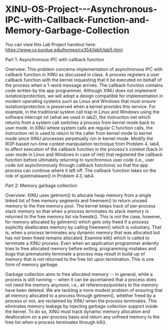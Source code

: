 # XINU-OS-Project---Asynchronous-IPC-with-Callback-Function-and-Memory-Garbage-Collection

You can view this Lab Project handout here: https://www.cs.purdue.edu/homes/cs354/lab5/lab5.html

Part 1: Asynchronous IPC with callback function

Overview:
This problem concerns implementation of asynchronous IPC with callback function in XINU as discussed in class. A process registers a user callback function with the kernel requesting that it be executed on behalf of the process when a 1-word message arrives. The callback function contains code written by the app programmer. Although XINU does not implement isolation/protection, we will adopt a design compatible for implementation in modern operating systems such as Linux and Windows that must ensure isolation/protection is preserved when a kernel provides this service. For example, in the traditional system call trap in Linux and Windows using the software interrupt int (what we used in lab2), the instruction iret which returns from a system call switches a process from kernel mode back to user mode. In XINU where system calls are regular C function calls, the instruction ret is used to return to the caller from kernel mode to kernel mode since XINU processes perpetually run in kernel mode. Modify the ROP-based run-time context manipulation technique from Problem 4, lab4, to affect execution of the callback function in the process's context (back in user mode in Linux and Windows in case of iret) that registered the callback function before ultimately returning to synchronous user code (i.e., user code not asynchronously through callback functions) so that the app process can continue where it left off. The callback function takes on the role of quietmalware() in Problem 4.3, lab4.

Part 2: Memory garbage collection

Overview:
XINU uses getmem() to allocate heap memory from a single linked list of free memory segments and freemem() to return unused memory to the free memory pool. The kernel keeps track of per-process stack memory so that when a process terminates its stack memory is returned to the free memory list via freestk(). This is not the case, however, for memory allocated by getmem() which gets only freed if a process explicitly deallocates memory by calling freemem() which is voluntary. That is, when a process terminates any dynamic memory that was allocated but has not been freed remains allocated. Examine kill() which is called to terminate a XINU process. Even when an application programmer ardently tries to free allocated memory before exiting, programming mistakes and bugs that prematurely terminate a process may result in build-up of memory that is not returned to the free list upon termination. This is one form of memory garbage.

Garbage collection aims to free allocated memory -- in general, while a process is still running -- when it can be ascertained that a process does not need the memory anymore, i.e., all references/pointers to the memory have been deleted. We are tackling a more modest problem of ensuring that all memory allocated to a process through getmem(), whether freed by a process or not, are reclaimed by XINU when the process terminates. This eliminates memory leakage by injecting garbage collection support inside the kernel. To do so, XINU must track dynamic memory allocation and deallocation on a per-process basis and return any unfreed memory to the free list when a process terminates through kill().

